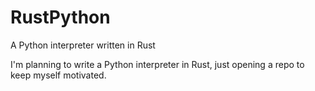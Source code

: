 RustPython
==============

A Python interpreter written in Rust

I'm planning to write a Python interpreter in Rust, just opening a repo to keep myself motivated.
